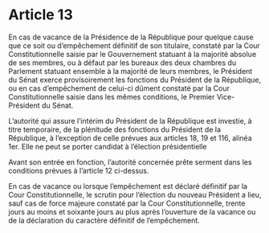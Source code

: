 # Article 13

En cas de vacance de la Présidence de la République pour quelque cause que ce soit ou d’empêchement définitif de son titulaire, constaté par la Cour Constitutionnelle saisie par le Gouvernement statuant à la majorité absolue de ses membres, ou à défaut par les bureaux des deux chambres du Parlement statuant ensemble à la majorité de leurs membres, le Président du Sénat exerce provisoirement les fonctions du Président de la République, ou en cas d’empêchement de celui-ci dûment constaté par la Cour Constitutionnelle saisie dans les mêmes conditions, le
Premier Vice-Président du Sénat.

L’autorité qui assure l’intérim du Président de la
République est investie, à titre temporaire, de la plénitude des fonctions du Président de la République, à l’exception de celle prévues aux articles 18, 19 et 116, alinéa 1er. Elle ne peut se porter candidat à l’élection présidentielle

Avant son entrée en fonction, l’autorité concernée prête serment dans les conditions prévues à l’article 12 ci-dessus.

En cas de vacance ou lorsque l’empêchement est déclaré définitif par la Cour Constitutionnelle, le scrutin pour l’élection du nouveau Président a lieu, sauf cas de force majeure constaté par la Cour Constitutionnelle, trente jours au moins et soixante jours au plus après l’ouverture de la vacance ou de la déclaration du caractère définitif de l’empêchement.
